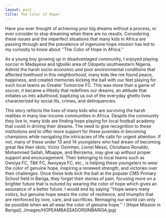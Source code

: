 ```yaml
---
layout: post
title: The Color of Hope!
---
```


 <p>Have you ever thought of achieving your big dreams without a process, or ever consider to stop dreaming when there are no results. Considering these issues and the imperfect situations that many kids in Africa are passing through and the prevalence of ingenuine hope mission has led to my curiosity to know about ''The Color of Hope in Africa.'' 
 <p>As a young boy growing up in disadvantaged community, I enjoyed playing soccer in Madayese and Igboliki area of Odopetu southwestern Nigeria. Admist the harsh socio-economic and poor environmental conditions that affected livelihood in this neighborhood, many kids like me found peace, happiness, and created memories kicking the ball with our feet playing for such local teams as Greater Tomorrow FC. This was more than a game of soccer, it became a lifestly that redefines our dreams, an attitude that initiates us into adulthood, baptizing us out of the everyday ghetto lives characterized  by social ills, crimes, and delinquencies.
 <p>This story reflects the lives of many kids who are surviving the harsh realities in many low-income communities in Africa. Despite the community they live in, many kids are finding hope playing for local football academy that could in driving their dreams. The need to give recognition to these institutions and to offer more support for these juveniles in becoming champions while navigating the intricacies of life calls for urgent attention. If not, many of these under 13 and 14 youngsters who had dream of becoming great like their idols; Victor Osimhen, Lionel Messi, Christiano Ronaldo, Mohammed Sallah, Mbappe, and Benzema, may give up without proper support and encouragement. Their belonging to local teams such as Owoiya FC, T&K FC, Awoyaya FC, etc., is helping these youngsters to wear the color of genuine hope, inspiring a renewed strength, and victories over their challenges. Once these kids kick the ball at the popular CMS Primary School field in Bariga, they forget their stories of pain, focusing more on a brighter future that is nutured by wearing the color of hope which gives an assurance of a better future. 
 I would end by saying ''Hope wears many colors, but genuine hope wears the color of resilience, and triumphs that are reinforced by love, care, and sacrifices. Reimaging our world can only be possible when we all wear the color of genuine hope.'' 
! [Hope Mission in Bariga](../images/HOPEAMBASSADORSINBARIGA.jpg)  
